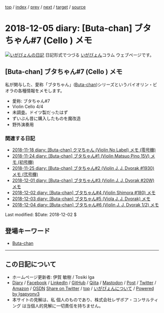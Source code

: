 [top](../index.html) 
 / [index](index.html) 
 / [prev](ig181204.html) 
 / [next](ig181208.html) 
 / [target](https://www.igapyon.jp/igapyon/diary/2018/ig181205.html) 
 / [source](https://github.com/igapyon/diary/blob/master/2018/ig181205.src.md) 

2018-12-05 diary: [Buta-chan] ブタちゃん#7 (Cello ) メモ
=====================================================================================================
[![いがぴょんの日記](https://www.igapyon.jp/igapyon/diary/images/iga202308_64.jpg "いがぴょん")](https://www.igapyon.jp/igapyon/diary/memo/memoigapyon.html) 日記形式でつづる [いがぴょん](https://www.igapyon.jp/igapyon/diary/memo/memoigapyon.html)コラム ウェブページです。

## [Buta-chan] ブタちゃん#7 (Cello ) メモ

私が関与した、愛称「ブタちゃん」([Buta-chan](../keyword/buta-chan.html))シリーズというバイオリン・ビオラの各種情報をメモします。

- 愛称: ブタちゃん#7
- Violin Cello 4/4
- 未調査。ドイツ製だったはず
- ずいぶん昔に購入したものを魔改造
- 野外演奏用

### 関連する日記

- [2018-11-18 diary: [Buta-chan] クマちゃん (Violin No Label) メモ (零号機)](https://www.igapyon.jp/igapyon/diary/2018/ig181118.html)
- [2018-11-24 diary: [Buta-chan] ブタちゃん#1 (Violin Matsuo Pino 15V) メモ (初号機)](https://www.igapyon.jp/igapyon/diary/2018/ig181124.html)
- [2018-11-25 diary: [Buta-chan] ブタちゃん#2 (Violin J. J. Dvorak #1930) メモ (弐号機)](https://www.igapyon.jp/igapyon/diary/2018/ig181125.html)
- [2018-12-01 diary: [Buta-chan] ブタちゃん#3 (Violin J. J. Dvorak #20W) メモ](https://www.igapyon.jp/igapyon/diary/2018/ig181201.html)
- [2018-12-02 diary: [Buta-chan] ブタちゃん#4 (Violin Shimora #180) メモ](https://www.igapyon.jp/igapyon/diary/2018/ig181202.html)
- [2018-12-03 diary: [Buta-chan] ブタちゃん#5 (Viola J. J. Dvorak) メモ](https://www.igapyon.jp/igapyon/diary/2018/ig181203.html)
- [2018-12-04 diary: [Buta-chan] ブタちゃん#6 (Violin J. J. Dvorak 1/2) メモ](https://www.igapyon.jp/igapyon/diary/2018/ig181204.html)

Last modified: $Date: 2018-12-02 $

## 登場キーワード

* [Buta-chan](../keyword/buta-chan.html)

----------------------------------------------------------------------------------------------------

## この日記について

* ホームページ更新者: 伊賀 敏樹 / Tosiki Iga
* [Diary](https://www.igapyon.jp/igapyon/diary/) / [Facebook](https://www.facebook.com/igapyon) / [LinkedIn](https://www.linkedin.com/in/toshikiiga) / [GitHub](https://github.com/igapyon) / [Qiita](https://qiita.com/igapyon) / [Mastodon](https://social.vivaldi.net/@igapyon) / [Post](https://post.news/igapyon) / [Twitter](https://twitter.com/ToshikiIga) / [Amazon](https://www.amazon.co.jp/%E4%BC%8A%E8%B3%80-%E6%95%8F%E6%A8%B9/e/B004LTQWCQ) / [OSDN](https://ja.osdn.net/users/iga/)
[Share on Twitter](https://twitter.com/intent/tweet?hashtags=igapyon%2Cdiary%2C%E3%81%84%E3%81%8C%E3%81%B4%E3%82%87%E3%82%93%2CButa-chan&text=%5BButa-chan%5D+%E3%83%96%E3%82%BF%E3%81%A1%E3%82%83%E3%82%93%237+%28Cello+%29+%E3%83%A1%E3%83%A2&url=https%3A%2F%2Fwww.igapyon.jp%2Figapyon%2Fdiary%2F2018%2Fig181205.html) / [top](../index.html) / [いがぴょんについて](https://www.igapyon.jp/igapyon/diary/memo/memoigapyon.html) / [Powered by Igapyonv3](https://github.com/igapyon/igapyonv3)
* 本サイトの見解は、私 個人のものであり、株式会社レザボア・コンサルティング は当個人的見解に一切責任を持ちません。 

